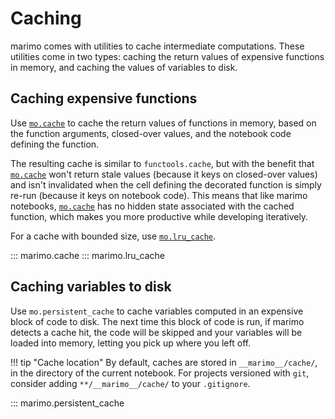 # Caching

marimo comes with utilities to cache intermediate computations. These utilities
come in two types: caching the return values of expensive functions in memory,
and caching the values of variables to disk.

## Caching expensive functions

Use [`mo.cache`](#marimo.cache) to cache the return values of functions in
memory, based on the function arguments, closed-over values, and the notebook
code defining the function.

The resulting cache is similar to `functools.cache`, but with the benefit that
[`mo.cache`](#marimo.cache) won't return stale values (because it keys on
closed-over values) and isn't invalidated when the cell defining the decorated
function is simply re-run (because it keys on notebook code). This means that
like marimo notebooks, [`mo.cache`](#marimo.cache) has no hidden state
associated with the cached function, which makes you more productive while developing iteratively.

For a cache with bounded size, use [`mo.lru_cache`](#marimo.lru_cache).

::: marimo.cache
::: marimo.lru_cache

## Caching variables to disk

Use `mo.persistent_cache` to cache variables computed in an expensive block of
code to disk. The next time this block of code is run, if marimo detects a
cache hit, the code will be skipped and your variables will be loaded into
memory, letting you pick up where you left off.

!!! tip "Cache location"
By default, caches are stored in `__marimo__/cache/`, in the directory of the
current notebook. For projects versioned with `git`, consider adding
`**/__marimo__/cache/` to your `.gitignore`.

::: marimo.persistent_cache

